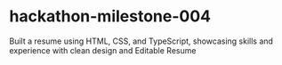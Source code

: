 # hackathon-milestone-004
Built a resume using HTML, CSS, and TypeScript, showcasing skills and experience with clean design and Editable Resume
